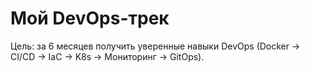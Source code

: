# Мой DevOps-трек
Цель: за 6 месяцев получить уверенные навыки DevOps (Docker → CI/CD → IaC → K8s → Мониторинг → GitOps).
